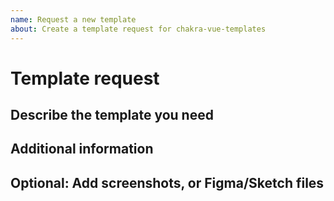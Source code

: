 ```yaml
---
name: Request a new template
about: Create a template request for chakra-vue-templates
---
```


# Template request

## Describe the template you need

## Additional information

## Optional: Add screenshots, or Figma/Sketch files
